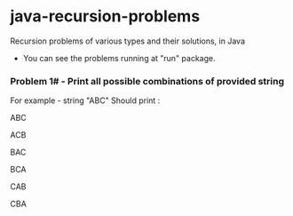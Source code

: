# java-recursion-problems
Recursion problems of various types and their solutions, in Java

* You can see the problems running at "run" package.

### Problem 1# - Print all possible combinations of provided string 
For example - string "ABC" 
Should print : 

ABC

ACB

BAC

BCA

CAB

CBA


